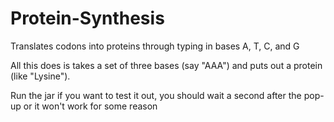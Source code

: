 # Protein-Synthesis
Translates codons into proteins through typing in bases A, T, C, and G

All this does is takes a set of three bases (say "AAA") and puts out a protein (like "Lysine").

Run the jar if you want to test it out, you should wait a second after the pop-up or it won't work for some reason
